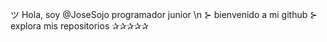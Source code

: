 ツ Hola, soy @JoseSojo programador junior \n
⊱ bienvenido a mi github
⊱ explora mis repositorios 
✰✰✰✰✰
